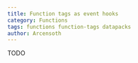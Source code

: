 ```yaml
---
title: Function tags as event hooks
category: Functions
tags: functions function-tags datapacks
author: Arcensoth
---
```


TODO
